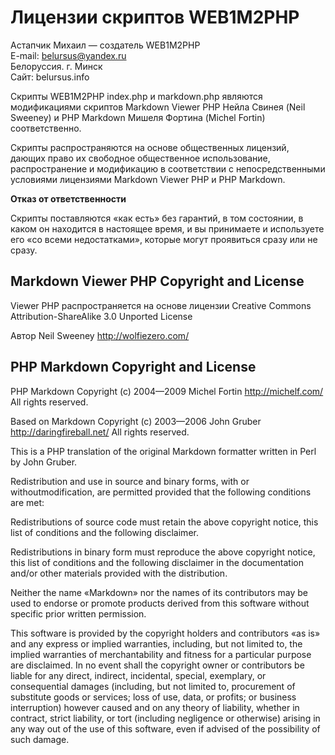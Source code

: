 ﻿Лицензии скриптов WEB1M2PHP
===========================



Астапчик Михаил — создатель WEB1M2PHP  
E-mail: belursus@yandex.ru  
Белоруссия. г. Минск  
Сайт: belursus.info  


Скрипты WEB1M2PHP index.php и markdown.php являются модификациями скриптов Markdown Viewer PHP Нейла Свинея (Neil Sweeney) и PHP Markdown Мишеля Фортина (Michel Fortin) соответственно.

Скрипты распространяются на основе общественных лицензий, дающих право их свободное общественное использование, распространение и модификацию в соответствии с непосредственными условиями лицензиями Markdown Viewer PHP и PHP Markdown.


**Отказ от ответственности**

Скрипты поставляются «как есть» без гарантий, в том состоянии, в каком он находится в настоящее время, и вы принимаете и используете его «со всеми недостатками», которые могут проявиться сразу или не сразу.


Markdown Viewer PHP Copyright and License
-----------------------------------------

Viewer PHP распространяется на основе лицензии Creative Commons Attribution-ShareAlike 3.0 Unported License

Автор Neil Sweeney
http://wolfiezero.com/


PHP Markdown Copyright and License
----------------------------------

PHP Markdown
Copyright (c) 2004—2009 Michel Fortin
http://michelf.com/
All rights reserved.

Based on Markdown
Copyright (c) 2003—2006 John Gruber
http://daringfireball.net/
All rights reserved.

This is a PHP translation of the original Markdown formatter written in Perl by John Gruber.

Redistribution and use in source and binary forms, with or withoutmodification, are permitted provided that the following conditions are met:

Redistributions of source code must retain the above copyright notice, this list of conditions and the following disclaimer.

Redistributions in binary form must reproduce the above copyright notice, this list of conditions and the following disclaimer in the documentation and/or other materials provided with the distribution.

Neither the name «Markdown» nor the names of its contributors may be used to endorse or promote products derived from this software without specific prior written permission.

This software is provided by the copyright holders and contributors «as is» and any express or implied warranties, including, but not limited to, the implied warranties of merchantability and fitness for a particular purpose are disclaimed. In no event shall the copyright owner or contributors be liable for any direct, indirect, incidental, special, exemplary, or consequential damages (including, but not limited to, procurement of substitute goods or services; loss of use, data, or profits; or business interruption) however caused and on any theory of liability, whether in contract, strict liability, or tort (including negligence or otherwise) arising in any way out of the use of this software, even if advised of the possibility of such damage.

